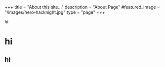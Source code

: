 +++
title = "About this site..."
description = "About Page"
#featured_image = "/images/hero-hacknight.jpg"
type = "page"
+++


hi
# hi
## hi
